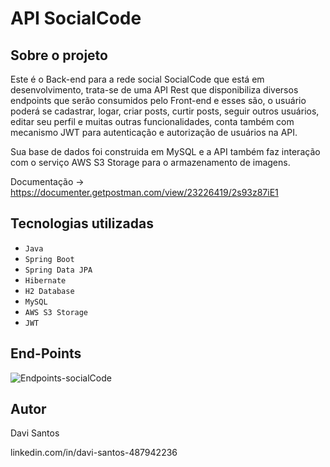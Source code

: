 # API SocialCode

## Sobre o projeto

Este é o Back-end para a rede social SocialCode que está em desenvolvimento, trata-se de uma API Rest que disponibiliza diversos endpoints que serão consumidos
pelo Front-end e esses são, o usuário poderá se cadastrar, logar, criar posts, curtir posts, seguir outros usuários, editar seu perfil e muitas outras funcionalidades, 
conta também com mecanismo JWT para autenticação e autorização de usuários na API.

Sua base de dados foi construida em MySQL e a API também faz interação com o serviço AWS S3 Storage para o armazenamento de imagens.

Documentação -> https://documenter.getpostman.com/view/23226419/2s93z87iE1

## Tecnologias utilizadas

- `Java`
- `Spring Boot`
- `Spring Data JPA`
- `Hibernate`
- `H2 Database`
- `MySQL`
- `AWS S3 Storage`
- `JWT`

## End-Points

![Endpoints-socialCode](https://github.com/DaveScott99/SocialCode/assets/101915085/007e3703-ae92-4757-a533-a5119e80ca23)

## Autor

Davi Santos

linkedin.com/in/davi-santos-487942236
